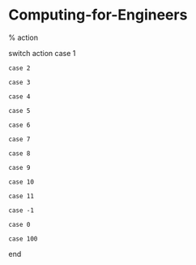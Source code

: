 # Computing-for-Engineers


% action

switch action
    case 1
        
    case 2
        
    case 3
        
    case 4
        
    case 5
        
    case 6
        
    case 7
        
    case 8
        
    case 9
        
    case 10
        
    case 11
        
    case -1
        
    case 0
        
    case 100
end
